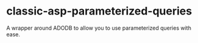 # classic-asp-parameterized-queries
A wrapper around ADODB to allow you to use parameterized queries with ease.
